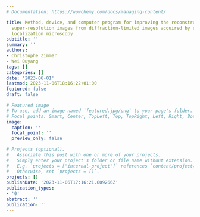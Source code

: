 ```yaml
---
# Documentation: https://wowchemy.com/docs/managing-content/

title: Method, device, and computer program for improving the reconstruction of dense
  super-resolution images from diffraction-limited images acquired by single molecule
  localization microscopy
subtitle: ''
summary: ''
authors:
- Christophe Zimmer
- Wei Ouyang
tags: []
categories: []
date: '2023-06-01'
lastmod: 2023-11-06T18:16:22+01:00
featured: false
draft: false

# Featured image
# To use, add an image named `featured.jpg/png` to your page's folder.
# Focal points: Smart, Center, TopLeft, Top, TopRight, Left, Right, BottomLeft, Bottom, BottomRight.
image:
  caption: ''
  focal_point: ''
  preview_only: false

# Projects (optional).
#   Associate this post with one or more of your projects.
#   Simply enter your project's folder or file name without extension.
#   E.g. `projects = ["internal-project"]` references `content/project/deep-learning/index.md`.
#   Otherwise, set `projects = []`.
projects: []
publishDate: '2023-11-06T17:16:21.609266Z'
publication_types:
- '0'
abstract: ''
publication: ''
---
```

